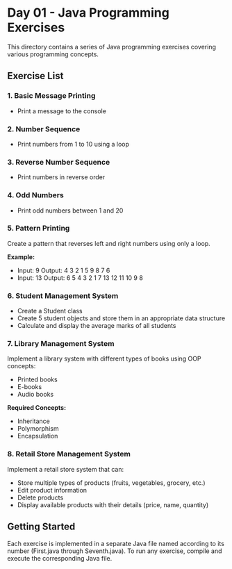 # Day 01 - Java Programming Exercises

This directory contains a series of Java programming exercises covering various programming concepts.

## Exercise List

### 1. Basic Message Printing
- Print a message to the console

### 2. Number Sequence
- Print numbers from 1 to 10 using a loop

### 3. Reverse Number Sequence
- Print numbers in reverse order

### 4. Odd Numbers
- Print odd numbers between 1 and 20

### 5. Pattern Printing
Create a pattern that reverses left and right numbers using only a loop.

**Example:**
- Input: 9
  Output: 4 3 2 1 5 9 8 7 6
- Input: 13
  Output: 6 5 4 3 2 1 7 13 12 11 10 9 8

### 6. Student Management System
- Create a Student class
- Create 5 student objects and store them in an appropriate data structure
- Calculate and display the average marks of all students

### 7. Library Management System
Implement a library system with different types of books using OOP concepts:
- Printed books
- E-books
- Audio books

**Required Concepts:**
- Inheritance
- Polymorphism
- Encapsulation

### 8. Retail Store Management System
Implement a retail store system that can:
- Store multiple types of products (fruits, vegetables, grocery, etc.)
- Edit product information
- Delete products
- Display available products with their details (price, name, quantity)

## Getting Started
Each exercise is implemented in a separate Java file named according to its number (First.java through Seventh.java).
To run any exercise, compile and execute the corresponding Java file.
